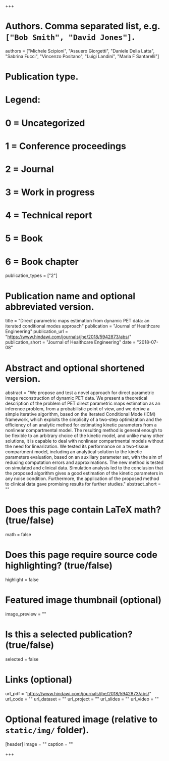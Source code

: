 +++

# Authors. Comma separated list, e.g. `["Bob Smith", "David Jones"]`.
authors = ["Michele Scipioni", "Assuero Giorgetti", "Daniele Della Latta", "Sabrina Fucci", "Vincenzo Positano", "Luigi Landini", "Maria F Santarelli"]

# Publication type.
# Legend:
# 0 = Uncategorized
# 1 = Conference proceedings
# 2 = Journal
# 3 = Work in progress
# 4 = Technical report
# 5 = Book
# 6 = Book chapter
publication_types = ["2"]

# Publication name and optional abbreviated version.
title = "Direct parametric maps estimation from dynamic PET data: an iterated conditional modes approach"
publication = "Journal of Healthcare Engineering"
publication_url = "https://www.hindawi.com/journals/jhe/2018/5942873/abs/"
publication_short = "Journal of Healthcare Engineering"
date = "2018-07-08"

# Abstract and optional shortened version.
abstract = "We propose and test a novel approach for direct parametric image reconstruction of dynamic PET data. We present a theoretical description of the problem of PET direct parametric maps estimation as an inference problem, from a probabilistic point of view, and we derive a simple iterative algorithm, based on the Iterated Conditional Mode (ICM) framework, which exploits the simplicity of a two-step optimization and the efficiency of an analytic method for estimating kinetic parameters from a nonlinear compartmental model. The resulting method is general enough to be flexible to an arbitrary choice of the kinetic model, and unlike many other solutions, it is capable to deal with nonlinear compartmental models without the need for linearization. We tested its performance on a two-tissue compartment model, including an analytical solution to the kinetic parameters evaluation, based on an auxiliary parameter set, with the aim of reducing computation errors and approximations. The new method is tested on simulated and clinical data. Simulation analysis led to the conclusion that the proposed algorithm gives a good estimation of the kinetic parameters in any noise condition. Furthermore, the application of the proposed method to clinical data gave promising results for further studies."
abstract_short = ""

# Does this page contain LaTeX math? (true/false)
math = false

# Does this page require source code highlighting? (true/false)
highlight = false

# Featured image thumbnail (optional)
image_preview = ""

# Is this a selected publication? (true/false)
selected = false

# Links (optional)
url_pdf = "https://www.hindawi.com/journals/jhe/2018/5942873/abs/"
url_code = ""
url_dataset = ""
url_project = ""
url_slides = ""
url_video = ""

# Optional featured image (relative to `static/img/` folder).
[header]
image = ""
caption = ""

+++
